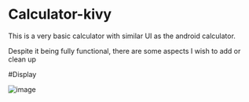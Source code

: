 # Calculator-kivy

This is a very basic calculator with similar UI as the android calculator.

Despite it being fully functional, there are some aspects I wish to add or clean up

#Display

![image](https://user-images.githubusercontent.com/62800170/128107777-dc6dfee8-f6f7-4a75-978d-5f7854f468b2.png)
